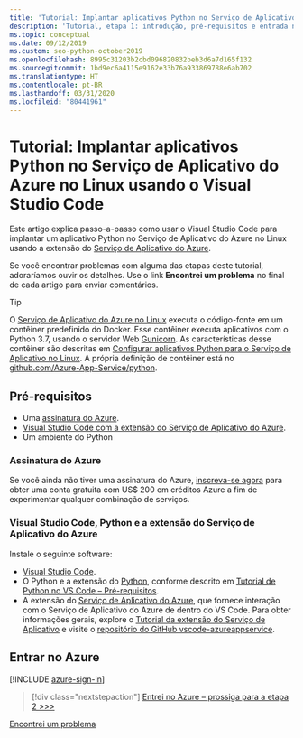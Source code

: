 ```yaml
---
title: 'Tutorial: Implantar aplicativos Python no Serviço de Aplicativo do Azure no Linux usando o Visual Studio Code'
description: 'Tutorial, etapa 1: introdução, pré-requisitos e entrada no Azure.'
ms.topic: conceptual
ms.date: 09/12/2019
ms.custom: seo-python-october2019
ms.openlocfilehash: 8995c31203b2cbd096820832beb3d6a7d165f132
ms.sourcegitcommit: 1bd9ec6a4115e9162e33b76a933869788e6ab702
ms.translationtype: HT
ms.contentlocale: pt-BR
ms.lasthandoff: 03/31/2020
ms.locfileid: "80441961"
---
```

# <a name="tutorial-deploy-python-apps-to-azure-app-service-on-linux-from-visual-studio-code"></a>Tutorial: Implantar aplicativos Python no Serviço de Aplicativo do Azure no Linux usando o Visual Studio Code

Este artigo explica passo-a-passo como usar o Visual Studio Code para implantar um aplicativo Python no Serviço de Aplicativo do Azure no Linux usando a extensão do [Serviço de Aplicativo do Azure](https://marketplace.visualstudio.com/items?itemName=ms-azuretools.vscode-azureappservice).

Se você encontrar problemas com alguma das etapas deste tutorial, adoraríamos ouvir os detalhes. Use o link **Encontrei um problema** no final de cada artigo para enviar comentários.

> [!TIP]
> O [Serviço de Aplicativo do Azure no Linux](https://docs.microsoft.com/azure/app-service/containers/app-service-linux-intro) executa o código-fonte em um contêiner predefinido do Docker. Esse contêiner executa aplicativos com o Python 3.7, usando o servidor Web [Gunicorn](https://gunicorn.org). As características desse contêiner são descritas em [Configurar aplicativos Python para o Serviço de Aplicativo no Linux](https://docs.microsoft.com/azure/app-service/containers/how-to-configure-python). A própria definição de contêiner está no [github.com/Azure-App-Service/python](https://github.com/Azure-App-Service/python/tree/master/3.7).

## <a name="prerequisites"></a>Pré-requisitos

- Uma [assinatura do Azure](#azure-subscription).
- [Visual Studio Code com a extensão do Serviço de Aplicativo do Azure](#visual-studio-code-python-and-the-azure-app-service-extension).
- Um ambiente do Python

### <a name="azure-subscription"></a>Assinatura do Azure

Se você ainda não tiver uma assinatura do Azure, [inscreva-se agora](https://azure.microsoft.com/free/?utm_source=campaign&utm_campaign=vscode-tutorial-appservice-extension&mktingSource=vscode-tutorial-appservice-extension) para obter uma conta gratuita com US$ 200 em créditos Azure a fim de experimentar qualquer combinação de serviços.

### <a name="visual-studio-code-python-and-the-azure-app-service-extension"></a>Visual Studio Code, Python e a extensão do Serviço de Aplicativo do Azure

Instale o seguinte software:

- [Visual Studio Code](https://code.visualstudio.com/).
- O Python e a extensão do [Python](https://marketplace.visualstudio.com/items?itemName=ms-python.python), conforme descrito em [Tutorial de Python no VS Code – Pré-requisitos](https://code.visualstudio.com/docs/python/python-tutorial).
- A extensão do [Serviço de Aplicativo do Azure](vscode:extension/ms-azuretools.vscode-azureappservice), que fornece interação com o Serviço de Aplicativo do Azure de dentro do VS Code. Para obter informações gerais, explore o [Tutorial da extensão do Serviço de Aplicativo](https://code.visualstudio.com/tutorials/app-service-extension/getting-started) e visite o [repositório do GitHub vscode-azureappservice](https://github.com/Microsoft/vscode-azureappservice).

## <a name="sign-in-to-azure"></a>Entrar no Azure

[!INCLUDE [azure-sign-in](includes/azure-sign-in.md)]

> [!div class="nextstepaction"]
> [Entrei no Azure – prossiga para a etapa 2 >>>](tutorial-deploy-app-service-on-linux-02.md)

[Encontrei um problema](https://www.research.net/r/PWZWZ52?tutorial=vscode-appservice-python&step=01-verify-prerequisites)

